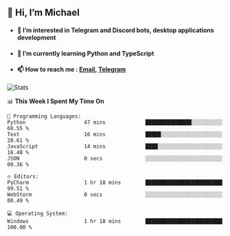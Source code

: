 ## 👋 Hi, I’m Michael
- #### 👀 I’m interested in Telegram and Discord bots, desktop applications development
- #### 🌱 I’m currently learning Python and TypeScript
- #### 📫 How to reach me : [Email](mailto:misha@kurapov.ru), [Telegram](https://t.me/mickr7)

![Stats](https://github-readme-stats.vercel.app/api?username=krpff&show_icons=true&theme=github_dark&hide_border=true&hide=issues&count_private=true&layout=compact)


<!--START_SECTION:waka-->
📊 **This Week I Spent My Time On** 

```text
💬 Programming Languages: 
Python                   47 mins             ███████████████░░░░░░░░░░   60.55 % 
Text                     16 mins             █████░░░░░░░░░░░░░░░░░░░░   20.61 % 
JavaScript               14 mins             ████░░░░░░░░░░░░░░░░░░░░░   18.48 % 
JSON                     0 secs              ░░░░░░░░░░░░░░░░░░░░░░░░░   00.36 % 

🔥 Editors: 
PyCharm                  1 hr 18 mins        █████████████████████████   99.51 % 
WebStorm                 0 secs              ░░░░░░░░░░░░░░░░░░░░░░░░░   00.49 % 

💻 Operating System: 
Windows                  1 hr 18 mins        █████████████████████████   100.00 % 

```


<!--END_SECTION:waka-->
